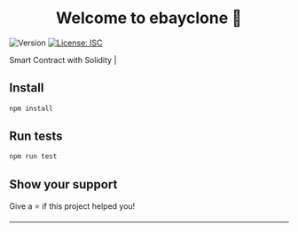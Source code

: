 <h1 align="center">Welcome to ebayclone 👋</h1>
<p>
  <img alt="Version" src="https://img.shields.io/badge/version-1.0.0-blue.svg?cacheSeconds=2592000" />
  <a href="#" target="_blank">
    <img alt="License: ISC" src="https://img.shields.io/badge/License-ISC-yellow.svg" />
  </a>
</p>


Smart Contract with Solidity |



## Install

```sh
npm install
```

## Run tests

```sh
npm run test
```

## Show your support

Give a ⭐️ if this project helped you!

***
